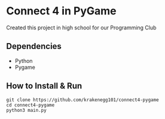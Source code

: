 # Connect 4 in PyGame
Created this project in high school for our Programming Club

## Dependencies
* Python
* Pygame

## How to Install & Run
```
git clone https://github.com/krakenegg101/connect4-pygame
cd connect4-pygame
python3 main.py

```
